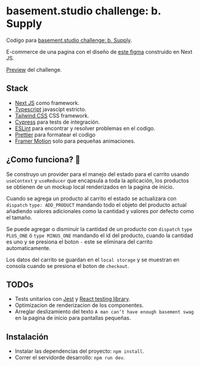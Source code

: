 # basement.studio challenge: b. Supply

Codigo para [basement.studio challenge: b. Supply](https://github.com/goncy/basement-challenge).

E-commerce de una pagina con el diseño de [este figma](https://www.figma.com/file/BYjaSbdPyhEL0ucneDlIQ0/Dev-Challenge?node-id=1%3A218) construido en Next JS.

[Preview](https://basement-challenge-swart.vercel.app/) del challenge.

## Stack

- [Next JS](https://nextjs.org/) como framework.
- [Typescript](https://www.typescriptlang.org/) javascipt estricto.
- [Tailwind CSS](https://tailwindcss.com/) CSS framework.
- [Cypress](https://www.cypress.io/) para tests de integración.
- [ESLint](https://eslint.org/) para encontrar y resolver problemas en el codigo.
- [Prettier](https://prettier.io/) para formatear el codigo
- [Framer Motion](https://www.framer.com/motion/) solo para pequeñas animaciones.

## ¿Como funciona? 🤔

Se construyo un provider para el manejo del estado para el carrito usando `useContext` y `useReducer` que encapsula a toda la aplicación, los productos se obtienen de un mockup local renderizados en la pagina de inicio.

Cuando se agrega un producto al carrito el estado se actualizara con `dispatch` `type: ADD_PRODUCT` mandando todo el objeto del producto actual añadiendo valores adicionales como la cantidad y valores por defecto como el tamaño.

Se puede agregar o disminuir la cantidad de un producto con `dispatch` `type PLUS_ONE` ó `type MINUS_ONE` mandando el id del producto, cuando la cantidad es uno y se presiona el boton `-` este se eliminara del carrito automaticamente.

Los datos del carrito se guardan en el `local storage` y se muestran en consola cuando se presiona el boton de `checkout`.

## TODOs

- Tests unitarios con [Jest](https://jestjs.io/) y [React testing library](https://testing-library.com/).
- Optimizacion de renderizacion de los componentes.
- Arreglar deslizamiento del texto `A man can’t have enough base­ment swag` en la pagina de inicio para pantallas pequeñas.

## Instalación

- Instalar las dependencias del proyecto: `npm install`.
- Correr el servidorde desarrollo: `npm run dev`.
